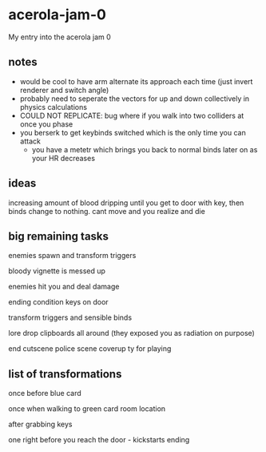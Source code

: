 # acerola-jam-0

My entry into the acerola jam 0

## notes

- would be cool to have arm alternate its approach each time (just invert renderer and switch angle)
- probably need to seperate the vectors for up and down collectively in physics calculations
- COULD NOT REPLICATE: bug where if you walk into two colliders at once you phase
- you berserk to get keybinds switched which is the only time you can attack
  - you have a metetr which brings you back to normal binds later on as your HR decreases

## ideas

increasing amount of blood dripping until you get to door with key, then binds change to nothing. cant move and you realize and die

## big remaining tasks

enemies spawn and transform triggers

bloody vignette is messed up

enemies hit you and deal damage

ending condition keys on door

transform triggers and sensible binds

lore drop clipboards all around (they exposed you as radiation on purpose)

end cutscene police scene coverup ty for playing

## list of transformations

once before blue card

once when walking to green card room location

after grabbing keys

one right before you reach the door - kickstarts ending
